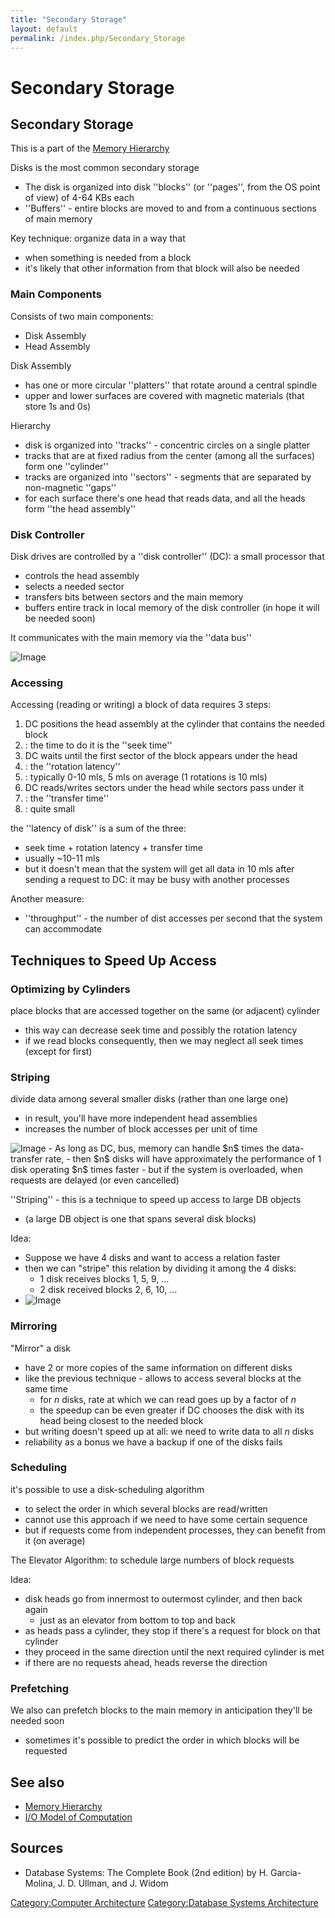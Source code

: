 ```yaml
---
title: "Secondary Storage"
layout: default
permalink: /index.php/Secondary_Storage
---
```


# Secondary Storage

## Secondary Storage
This is a part of the [Memory Hierarchy](Memory_Hierarchy)

Disks is the most common secondary storage 
- The disk is organized into disk ''blocks'' (or ''pages'', from the OS point of view) of 4-64 KBs each
- ''Buffers'' - entire blocks are moved to and from a continuous sections of main memory 

Key technique: organize data in a way that  
- when something is needed from a block 
- it's likely that other information from that block will also be needed 


### Main Components
Consists of two main components: 
- Disk Assembly
- Head Assembly

Disk Assembly
- has one or more circular ''platters''  that rotate around a central spindle
- upper and lower surfaces are covered with magnetic materials (that store 1s and 0s)

Hierarchy
- disk is organized into ''tracks'' - concentric circles on a single platter 
- tracks that are at fixed radius from the center (among all the surfaces) form one ''cylinder''
- tracks are organized into ''sectors'' - segments that are separated by non-magnetic ''gaps'' 
- for each surface there's one head that reads data, and all the heads form ''the head assembly''


### Disk Controller
Disk drives are controlled by a ''disk controller'' (DC): a small processor that
- controls the head assembly
- selects a needed sector 
- transfers bits between sectors and the main memory
- buffers entire track in local memory of the disk controller (in hope it will be needed soon)

It communicates with the main memory via the ''data bus''

<img src="https://raw.github.com/alexeygrigorev/wiki-figures/master/ulb/dbsa/disk-controller.png" alt="Image">


### Accessing
Accessing (reading or writing) a block of data requires 3 steps:

1. DC positions the head assembly at the cylinder that contains the needed block
1. : the time to do it is the ''seek time''
1. DC waits until the first sector of the block appears under the head
1. : the ''rotation latency''
1. : typically 0-10 mls, 5 mls on average (1 rotations is 10 mls)
1. DC reads/writes sectors under the head while sectors pass under it
1. : the ''transfer time''
1. : quite small 

the ''latency of disk'' is a sum of the three:
- seek time + rotation latency + transfer time
- usually ~10-11 mls 
- but it doesn't mean that the system will get all data in 10 mls after sending a request to DC: it may be busy with another processes

Another measure: 
- ''throughput'' - the number of dist accesses per second that the system can accommodate 


## Techniques to Speed Up Access
### Optimizing by Cylinders
place blocks that are accessed together on the same (or adjacent) cylinder 
- this way can decrease seek time and possibly the rotation latency
- if we read blocks consequently, then we may neglect all seek times (except for first)

### Striping
divide data among several smaller disks (rather than one large one)
- in result, you'll have more independent head assemblies
- increases the number of block accesses per unit of time

<img src="https://raw.github.com/alexeygrigorev/wiki-figures/master/ulb/dbsa/disk-controller-ndisks.png" alt="Image">
- As long as DC, bus, memory can handle $n$ times the data-transfer rate,
- then $n$ disks will have approximately the performance of 1 disk operating $n$ times faster
- but if the system is overloaded, when requests are delayed (or even cancelled)

''Striping'' - this is a technique to speed up access to large DB objects 
- (a large DB object is one that spans several disk blocks)

Idea:
- Suppose we have 4 disks and want to access a relation faster
- then we can "stripe" this relation by dividing it among the 4 disks:
  - 1 disk receives blocks 1, 5, 9, ...
  - 2 disk received blocks 2, 6, 10, ...
- <img src="https://raw.github.com/alexeygrigorev/wiki-figures/master/ulb/dbsa/disk-controller-striping.png" alt="Image">

### Mirroring
"Mirror" a disk
- have 2 or more copies of the same information on different disks
- like the previous technique - allows to access several blocks at the same time
  - for $n$ disks, rate at which we can read goes up by a factor of $n$ 
  - the speedup can be even greater if DC chooses the disk with its head being closest to the needed block
- but writing doesn't speed up at all: we need to write data to all $n$ disks
- reliability as a bonus we have a backup if one of the disks fails

### Scheduling
it's possible to use a disk-scheduling algorithm 
- to select the order in which several blocks are read/written
- cannot use this approach if we need to have some certain sequence
- but if requests come from independent processes, they can benefit from it (on average)

The Elevator Algorithm: to schedule large numbers of block requests

Idea:
- disk heads go from innermost to outermost cylinder, and then back again
  - just as an elevator from bottom to top and back
- as heads pass a cylinder, they stop if there's a request for block on that cylinder
- they proceed in the same direction until the next required cylinder is met
- if there are no requests ahead, heads reverse the direction

### Prefetching
We also can prefetch blocks to the main memory in anticipation they'll be needed soon
- sometimes it's possible to predict the order in which blocks will be requested 



## See also
- [Memory Hierarchy](Memory_Hierarchy)
- [I/O Model of Computation](I_O_Model_of_Computation)

## Sources
- Database Systems: The Complete Book (2nd edition) by H. Garcia-Molina, J. D. Ullman, and J. Widom


[Category:Computer Architecture](Category_Computer_Architecture)
[Category:Database Systems Architecture](Category_Database_Systems_Architecture)